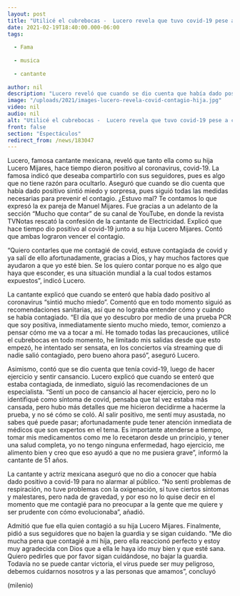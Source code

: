 ```yaml
---
layout: post
title: "Utilicé el cubrebocas -  Lucero revela que tuvo covid-19 pese a cuidados; contagió a su hija Lucero Mijares"
date: 2021-02-19T18:40:00.000-06:00
tags:
  
  - Fama
  
  - musica
  
  - cantante
  
author: nil
description: "Lucero reveló que cuando se dio cuenta que había dado positivo al covid-19 sintió miedo y sorpresa, pues siguió todas las medidas necesarias para prevenir el contagio. Aseguró que fue ella quien contagió a su hija Lucero Mijares. "
image: "/uploads/2021/images-lucero-revela-covid-contagio-hija.jpg"
video: nil
audio: nil
alt: "Utilicé el cubrebocas -  Lucero revela que tuvo covid-19 pese a cuidados; contagió a su hija Lucero Mijares"
front: false
section: "Espectáculos"
redirect_from: /news/183047
---
```


Lucero, famosa cantante mexicana, reveló que tanto ella como su hija Lucero Mijares, hace tiempo dieron positivo al coronavirus, covid-19. La famosa indicó que deseaba compartirlo con sus seguidores, pues es algo que no tiene razón para ocultarlo. Aseguró que cuando se dio cuenta que había dado positivo sintió miedo y sorpresa, pues siguió todas las medidas necesarias para prevenir el contagio. ¿Estuvo mal? Te contamos lo que expresó la ex pareja de Manuel Mijares. Fue gracias a un adelanto de la sección “Mucho que contar” de su canal de YouTube, en donde la revista TVNotas rescató la confesión de la cantante de Electricidad. Explicó que hace tiempo dio positivo al covid-19 junto a su hija Lucero Mijares. Contó que ambas lograron vencer el contagio. 

“Quiero contarles que me contagié de covid, estuve contagiada de covid y ya salí de ello afortunadamente, gracias a Dios, y hay muchos factores que ayudaron a que yo esté bien. Se los quiero contar porque no es algo que haya que esconder, es una situación mundial a la cual todos estamos expuestos”, indicó Lucero. 

La cantante explicó que cuando se enteró que había dado positivo al coronavirus “sintió mucho miedo”. Comentó que en todo momento siguió as recomendaciones sanitarias, así que no lograba entender cómo y cuándo se había contagiado. “El día que yo descubro por medio de una prueba PCR que soy positiva, inmediatamente siento mucho miedo, temor, comienzo a pensar cómo me va a tocar a mí. He tomado todas las precauciones, utilicé el cubrebocas en todo momento, he limitado mis salidas desde que esto empezó, he intentado ser sensata, en los conciertos vía streaming que di nadie salió contagiado, pero bueno ahora pasó”, aseguró Lucero.

Asimismo, contó que se dio cuenta que tenía covid-19, luego de hacer ejercicio y sentir cansancio. Lucero explicó que cuando se enteró que estaba contagiada, de inmediato, siguió las recomendaciones de un especialista. “Sentí un poco de cansancio al hacer ejercicio, pero no lo identifiqué como síntoma de covid, pensaba que tal vez estaba más cansada, pero hubo más detalles que me hicieron decidirme a hacerme la prueba, y no sé cómo se coló. Al salir positivo, me sentí muy asustada, no sabes qué puede pasar; afortunadamente pude tener atención inmediata de médicos que son expertos en el tema. Es importante atenderse a tiempo, tomar mis medicamentos como me lo recetaron desde un principio, y tener una salud completa, yo no tengo ninguna enfermedad, hago ejercicio, me alimento bien y creo que eso ayudó a que no me pusiera grave”, informó la cantante de 51 años.

La cantante y actriz mexicana aseguró que no dio a conocer que había dado positivo a covid-19 para no alarmar al público. “No sentí problemas de respiración, no tuve problemas con la oxigenación, sí tuve ciertos síntomas y malestares, pero nada de gravedad, y por eso no lo quise decir en el momento que me contagié para no preocupar a la gente que me quiere y ser prudente con cómo evolucionaba”, añadió. 

Admitió que fue ella quien contagió a su hija Lucero Mijares. Finalmente, pidió a sus seguidores que no bajen la guardia y se sigan cuidando. “Me dio mucha pena que contagié a mi hija, pero ella reaccionó perfecto y estoy muy agradecida con Dios que a ella le haya ido muy bien y que esté sana. Quiero pedirles que por favor sigan cuidándose, no bajar la guardia. Todavía no se puede cantar victoria, el virus puede ser muy peligroso, debemos cuidarnos nosotros y a las personas que amamos”, concluyó 

(milenio)